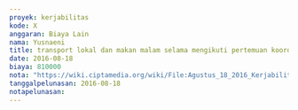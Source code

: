 ```yaml
---
proyek: kerjabilitas
kode: X
anggaran: Biaya Lain
nama: Yusnaeni
title: transport lokal dan makan malam selama mengikuti pertemuan koordinasi dan pelatihan di Jogja 14 - 20 Agustus 2016
date: 2016-08-18
biaya: 810000
nota: "https://wiki.ciptamedia.org/wiki/File:Agustus_18_2016_Kerjabilitas_X_Transport%26Konsumsi_Orientasi_Staf_Penjangkauan_Neni.jpg"
tanggalpelunasan: 2016-08-18
notapelunasan:
---
```

